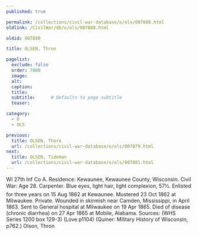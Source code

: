 ```yaml
---
published: true

permalink: /collections/civil-war-database/o/ols/007880.html
oldlink: /CivilWar/db/o/ols/007880.html

oldid: 007880

title: OLSEN, Thron

pagelist:
  exclude: false
  order: 7880
  image: 
  alt:
  caption:
  title:
  subtitle:      # Defaults to page subtitle
  teaser:

category: 
  - O 
  - OLS

previous:
  title: OLSEN, Thore
  url: /collections/civil-war-database/o/ols/007879.html  
next:
  title: OLSEN, Tideman
  url: /collections/civil-war-database/o/ols/007881.html   
---
```

WI 27th Inf Co A. Residence: Kewaunee, Kewaunee County, Wisconsin. Civil War: Age 28. Carpenter. Blue eyes, light hair, light complexion, 5&#146;7&frac12;&#148;. Enlisted for three years on 15 Aug 1862 at Kewaunee. Mustered 23 Oct 1862 at Milwaukee. Private. Wounded in skirmish near Camden, Mississippi, in April 1863. Sent to General hospital at Milwaukee on 19 Apr 1865. Died of disease (chronic diarrhea) on 27 Apr 1865 at Mobile, Alabama. Sources: (WHS Series 1200 box 129-3) (Love p1104) (Quiner: Military History of Wisconsin, p762.) &#147;Olson, Thron&#148;